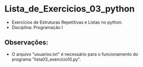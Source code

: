 # Lista_de_Exercicios_03_python
- Exercícios de Estruturas Repetitivas e Listas no python.
- Disciplina: Programação I
## Observações:
- O arquivo "usuarios.txt" é necessário para o funcionamento do programa "lista03_exercicio10.py".
